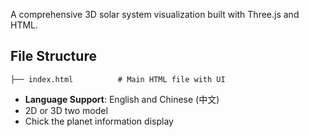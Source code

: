 A comprehensive 3D solar system visualization built with Three.js and HTML.

## File Structure
```
├── index.html          # Main HTML file with UI
````

-  **Language Support**: English and Chinese (中文)
- 2D or 3D two model
- Chick the planet information display
